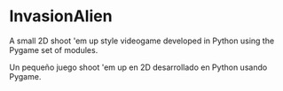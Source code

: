 # InvasionAlien

A small 2D shoot 'em up style videogame developed in Python using the Pygame set of modules.

Un pequeño juego shoot 'em up en 2D desarrollado en Python usando Pygame.
